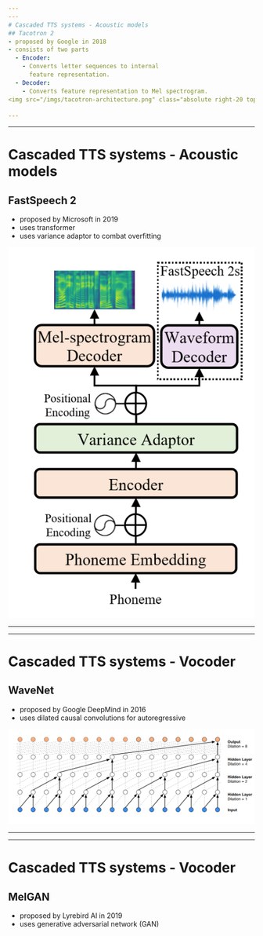```yaml
---
---
# Cascaded TTS systems - Acoustic models
## Tacotron 2
- proposed by Google in 2018
- consists of two parts
  - Encoder: 
    - Converts letter sequences to internal  
      feature representation.
  - Decoder: 
    - Converts feature representation to Mel spectrogram.
<img src="/imgs/tacotron-architecture.png" class="absolute right-20 top-30 w-80" />

---
```

---
# Cascaded TTS systems - Acoustic models
## FastSpeech 2
- proposed by Microsoft in 2019
- uses transformer
- uses variance adaptor to combat overfitting
<img src="/imgs/Fastspeech2Overview.png" class="absolute right-20 top-30 w-70" />

<!-- Duration predictor, Pitch predictor, Energy predictor -->

---
---
# Cascaded TTS systems - Vocoder
## WaveNet
- proposed by Google DeepMind in 2016
- uses dilated causal convolutions for autoregressive
<img src="/imgs/DilatedCasualConvolutions.png" class="w-80%" />

---
---
# Cascaded TTS systems - Vocoder
## MelGAN
- proposed by Lyrebird AI in 2019
- uses generative adversarial network (GAN)
<!-- <img src="/imgs/DilatedCasualConvolutions.png" class="w-80%" /> -->
